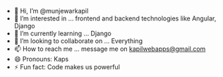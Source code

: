 - 👋 Hi, I’m @munjewarkapil
- 👀 I’m interested in ... frontend and backend technologies like Angular, Django
- 🌱 I’m currently learning ... Django
- 💞️ I’m looking to collaborate on ... Everything
- 📫 How to reach me ... message me on kapilwebapps@gmail.com
- 😄 Pronouns: Kaps
- ⚡ Fun fact: Code makes us powerful

<!---
munjewarkapil/munjewarkapil is a ✨ special ✨ repository because its `README.md` (this file) appears on your GitHub profile.
You can click the Preview link to take a look at your changes.
--->
